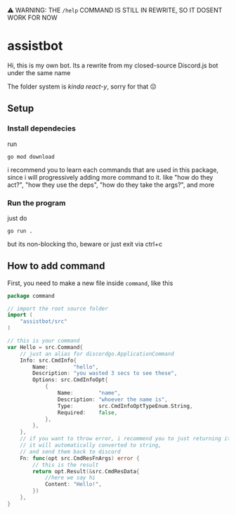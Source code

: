 :warning: WARNING: THE `/help` COMMAND IS STILL IN REWRITE, SO IT DOSENT WORK FOR NOW
# assistbot
Hi, this is my own bot. Its a rewrite from my closed-source Discord.js bot under the same name

The folder system is *kinda react-y*, sorry for that 😔
## Setup

### Install dependecies
run
```shell
go mod download
```
i recommend you to learn each commands that are used in this package, since i will progressively adding more command to it. like "how do they act?", "how they use the deps", "how do they take the args?", and more


### Run the program

just do 
```shell
go run .
```
but its non-blocking tho, beware
or just exit via ctrl+c

## How to add command
First, you need to make a new file inside `command`, like this

```go
package command

// import the root source folder
import (
	"assistbot/src"
)

// this is your command
var Hello = src.Command{
    // just an alias for discordgo.ApplicationCommand
	Info: src.CmdInfo{
		Name:        "hello",
		Description: "you wasted 3 secs to see these",
		Options: src.CmdInfoOpt{
			{
				Name:        "name",
				Description: "whoever the name is",
				Type:        src.CmdInfoOptTypeEnum.String,
				Required:    false,
			},
		},
	},
    // if you want to throw error, i recommend you to just returning it
    // it will automatically converted to string,
    // and send them back to discord
	Fn: func(opt src.CmdResFnArgs) error {
        // this is the result
		return opt.Result(&src.CmdResData{
            //here we say hi
			Content: "Hello!",
		})
	},
}

```
